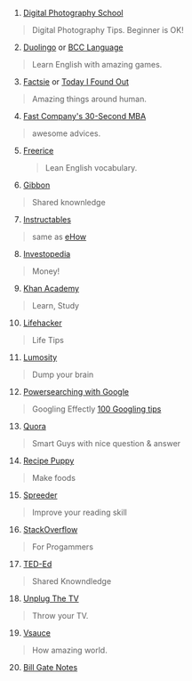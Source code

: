1. [Digital Photography School](http://digital-photography-school.com/tips/)

  > Digital Photography Tips. Beginner is OK!
2. [Duolingo](https://www.duolingo.com/) or [BCC Language](http://www.bbc.co.uk/languages/)
  
  > Learn English with amazing games.
3. [Factsie](http://factsie.com/) or [Today I Found Out](http://www.todayifoundout.com/)

  > Amazing things around human.
  
4. [Fast Company's 30-Second MBA](http://www.fastcompany.com/section/30-second-mba)

  > awesome advices.
  
5. [Freerice](http://freerice.com/#/english-vocabulary/1386)

   > Lean English vocabulary.
   
6. [Gibbon](https://gibbon.co/)

  > Shared knownledge
  
7. [Instructables](http://www.instructables.com/)

  > same as [eHow](http://www.ehow.com/)
  
8. [Investopedia](http://www.investopedia.com/)

  > Money!
  
9. [Khan Academy](https://www.khanacademy.org/)

  > Learn, Study
10. [Lifehacker](http://lifehacker.com/)

  > Life Tips
11. [Lumosity](http://www.lumosity.com/)

  > Dump your brain
12. [Powersearching with Google](http://www.powersearchingwithgoogle.com/)

  > Googling Effectly
  >  [100 Googling tips ](http://ww1.eternalcode.com/)
13. [Quora](https://www.quora.com/)

  > Smart Guys with nice question & answer
14. [Recipe Puppy](http://www.recipepuppy.com/)

  > Make foods
15. [Spreeder](http://www.spreeder.com/)

  > Improve your reading skill
16. [StackOverflow](http://stackoverflow.com/)

  > For Progammers
17. [TED-Ed](http://ed.ted.com/)

  > Shared Knowndledge
18. [Unplug The TV](http://unplugthetv.com/)

  > Throw your TV.
19. [Vsauce](https://www.youtube.com/user/Vsauce/videos)

  > How amazing world.
  
20. [Bill Gate Notes](https://www.gatesnotes.com)
